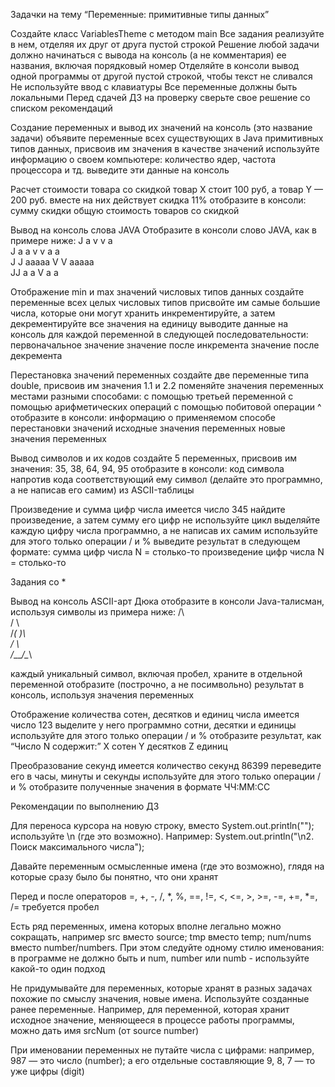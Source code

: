Задачки на тему
“Переменные: примитивные типы данных”

Создайте класс VariablesTheme с методом main
Все задания реализуйте в нем, отделяя их друг от друга пустой строкой
Решение любой задачи должно начинаться с вывода на консоль (а не комментария) ее названия, включая порядковый номер
Отделяйте в консоли вывод одной программы от другой пустой строкой, чтобы текст не сливался
Не используйте ввод с клавиатуры
Все переменные должны быть локальными
Перед сдачей ДЗ на проверку сверьте свое решение со списком рекомендаций

Создание переменных и вывод их значений на консоль (это название задачи)
объявите переменные всех существующих в Java примитивных типов данных, присвоив им значения
в качестве значений используйте информацию о своем компьютере: количество ядер, частота процессора и тд.
выведите эти данные на консоль

Расчет стоимости товара со скидкой
товар X стоит 100 руб, а товар Y — 200 руб.
вместе на них действует скидка 11%
отобразите в консоли:
сумму скидки
общую стоимость товаров со скидкой

Вывод на консоль слова JAVA
Отобразите в консоли слово JAVA, как в примере ниже:
   J    a  v     v  a                                                  
   J   a a  v   v  a a                                                 
J  J  aaaaa  V V  aaaaa                                                
 JJ  a     a  V  a     a


Отображение min и max значений числовых типов данных
создайте переменные всех целых числовых типов
присвойте им самые большие числа, которые они могут хранить
инкрементируйте, а затем декрементируйте все значения на единицу
выводите данные на консоль для каждой переменной в следующей последовательности:
первоначальное значение
значение после инкремента
значение после декремента

Перестановка значений переменных
создайте две переменные типа double, присвоив им значения 1.1 и 2.2
поменяйте значения переменных местами разными способами:
с помощью третьей переменной
с помощью арифметических операций
с помощью побитовой операции ^
отобразите в консоли:
информацию о применяемом способе перестановки значений
исходные значения переменных
новые значения переменных

Вывод символов и их кодов
создайте 5 переменных, присвоив им значения: 35, 38, 64, 94, 95
отобразите в консоли:
код символа
напротив кода соответствующий ему символ (делайте это программно, а не написав его самим) из ASCII-таблицы

Произведение и сумма цифр числа
имеется число 345
найдите произведение, а затем сумму его цифр
не используйте цикл
выделяйте каждую цифру числа программно, а не написав их самим
используйте для этого только операции / и %
выведите результат в следующем формате:
сумма цифр числа N = столько-то
произведение цифр числа N = столько-то

Задания со *

Вывод на консоль ASCII-арт Дюка
отобразите в консоли Java-талисман, используя символы из примера ниже:
    /\                                                                                                                                       
   /  \                                                                                                                                      
  /_( )\                                                                                                                                     
 /      \                                                                                                                                    
/____/\__\


каждый уникальный символ, включая пробел, храните в отдельной переменной
отобразите (построчно, а не посимвольно) результат в консоль, используя значения переменных

Отображение количества сотен, десятков и единиц числа
имеется число 123
выделите у него программно сотни, десятки и единицы
используйте для этого только операции / и %
отобразите результат, как “Число N содержит:”
X сотен
Y десятков
Z единиц

Преобразование секунд
имеется количество секунд 86399
переведите его в часы, минуты и секунды
используйте для этого только операции / и %
отобразите полученные значения в формате ЧЧ:ММ:СС

Рекомендации по выполнению ДЗ

Для переноса курсора на новую строку, вместо System.out.println(""); используйте \n (где это возможно). Например:
System.out.println("\n2. Поиск максимального числа");


Давайте переменным осмысленные имена (где это возможно), глядя на которые сразу было бы понятно, что они хранят

Перед и после операторов =, +, -, /, *, %, ==, !=, <, <=, >, >=, -=, +=, *=, /= требуется пробел

Есть ряд переменных, имена которых вполне легально можно сокращать, например src вместо source; tmp вместо temp; num/nums вместо number/numbers. При этом следуйте одному стилю именования: в программе не должно быть и num, number или numb - используйте какой-то один подход

Не придумывайте для переменных, которые хранят в разных задачах похожие по смыслу значения, новые имена. Используйте созданные ранее переменные. Например, для переменной, которая хранит исходное значение, меняющееся в процессе работы программы, можно дать имя srcNum (от source number)

При именовании переменных не путайте числа с цифрами: например, 987 — это число (number); а его отдельные составляющие 9, 8, 7 — то уже цифры (digit)
